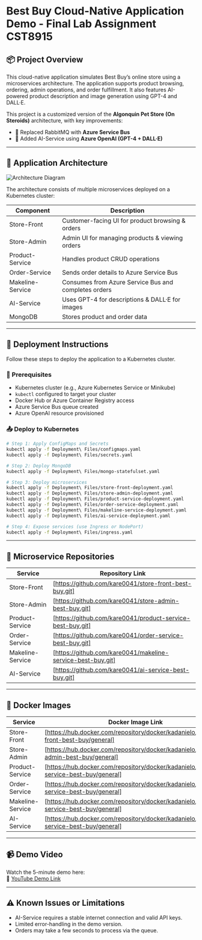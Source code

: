 # Best Buy Cloud-Native Application Demo - Final Lab Assignment CST8915

## 📦 Project Overview

This cloud-native application simulates Best Buy’s online store using a microservices architecture. The application supports product browsing, ordering, admin operations, and order fulfillment. It also features AI-powered product description and image generation using GPT-4 and DALL·E.

This project is a customized version of the **Algonquin Pet Store (On Steroids)** architecture, with key improvements:
- 📨 Replaced RabbitMQ with **Azure Service Bus**
- 🤖 Added AI-Service using **Azure OpenAI (GPT-4 + DALL·E)**

---

## 🧱 Application Architecture

![Architecture Diagram](./assets/architecture-diagram.png)

The architecture consists of multiple microservices deployed on a Kubernetes cluster:

| Component        | Description                                      |
|------------------|--------------------------------------------------|
| Store-Front      | Customer-facing UI for product browsing & orders |
| Store-Admin      | Admin UI for managing products & viewing orders  |
| Product-Service  | Handles product CRUD operations                  |
| Order-Service    | Sends order details to Azure Service Bus         |
| Makeline-Service | Consumes from Azure Service Bus and completes orders |
| AI-Service       | Uses GPT-4 for descriptions & DALL·E for images  |
| MongoDB          | Stores product and order data                    |

---

## 🚀 Deployment Instructions

Follow these steps to deploy the application to a Kubernetes cluster.

### 🔧 Prerequisites

- Kubernetes cluster (e.g., Azure Kubernetes Service or Minikube)
- `kubectl` configured to target your cluster
- Docker Hub or Azure Container Registry access
- Azure Service Bus queue created
- Azure OpenAI resource provisioned

### 📤 Deploy to Kubernetes

```bash
# Step 1: Apply ConfigMaps and Secrets
kubectl apply -f Deployment\ Files/configmaps.yaml
kubectl apply -f Deployment\ Files/secrets.yaml

# Step 2: Deploy MongoDB
kubectl apply -f Deployment\ Files/mongo-statefulset.yaml

# Step 3: Deploy microservices
kubectl apply -f Deployment\ Files/store-front-deployment.yaml
kubectl apply -f Deployment\ Files/store-admin-deployment.yaml
kubectl apply -f Deployment\ Files/product-service-deployment.yaml
kubectl apply -f Deployment\ Files/order-service-deployment.yaml
kubectl apply -f Deployment\ Files/makeline-service-deployment.yaml
kubectl apply -f Deployment\ Files/ai-service-deployment.yaml

# Step 4: Expose services (use Ingress or NodePort)
kubectl apply -f Deployment\ Files/ingress.yaml
```

---

## 🔗 Microservice Repositories

| Service           | Repository Link                   |
|-------------------|-----------------------------------|
| Store-Front       | [https://github.com/kare0041/store-front-best-buy.git]                     |
| Store-Admin       | [https://github.com/kare0041/store-admin-best-buy.git]                     |
| Product-Service   | [https://github.com/kare0041/product-service-best-buy.git]                     |
| Order-Service     | [https://github.com/kare0041/order-service-best-buy.git]                     |
| Makeline-Service  | [https://github.com/kare0041/makeline-service-best-buy.git]                     |
| AI-Service        | [https://github.com/kare0041/ai-service-best-buy.git]                     |

---

## 🐳 Docker Images

| Service           | Docker Image Link                 |
|-------------------|-----------------------------------|
| Store-Front       | [https://hub.docker.com/repository/docker/kadanielo/store-front-best-buy/general]                 |
| Store-Admin       | [https://hub.docker.com/repository/docker/kadanielo/store-admin-best-buy/general]                 |
| Product-Service   | [https://hub.docker.com/repository/docker/kadanielo/product-service-best-buy/general]                 |
| Order-Service     | [https://hub.docker.com/repository/docker/kadanielo/order-service-best-buy/general]                 |
| Makeline-Service  | [https://hub.docker.com/repository/docker/kadanielo/makeline-service-best-buy/general]                 |
| AI-Service        | [https://hub.docker.com/repository/docker/kadanielo/ai-service-best-buy/general]                 |

---

## 📹 Demo Video

Watch the 5-minute demo here:  
🔗 [YouTube Demo Link](https://youtube.com/example-demo)

---

## ⚠️ Known Issues or Limitations

- AI-Service requires a stable internet connection and valid API keys.
- Limited error-handling in the demo version.
- Orders may take a few seconds to process via the queue.

